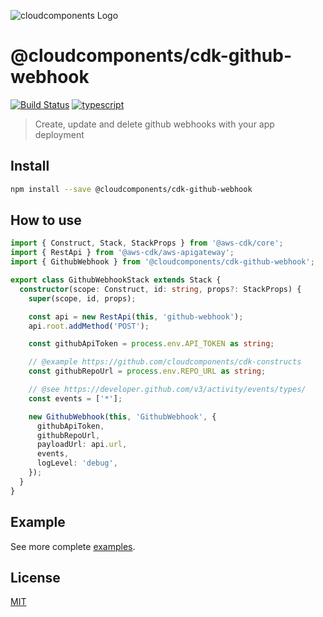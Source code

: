 ![cloudcomponents Logo](https://raw.githubusercontent.com/cloudcomponents/cdk-constructs/master/logo.png)

# @cloudcomponents/cdk-github-webhook

[![Build Status](https://travis-ci.org/cloudcomponents/cdk-constructs.svg?branch=master)](https://travis-ci.org/cloudcomponents/cdk-constructs)
[![typescript](https://img.shields.io/badge/jsii-typescript-blueviolet.svg)](https://www.npmjs.com/package/@cloudcomponents/cdk-github-webhook)

> Create, update and delete github webhooks with your app deployment

## Install

```bash
npm install --save @cloudcomponents/cdk-github-webhook
```

## How to use

```typescript
import { Construct, Stack, StackProps } from '@aws-cdk/core';
import { RestApi } from '@aws-cdk/aws-apigateway';
import { GithubWebhook } from '@cloudcomponents/cdk-github-webhook';

export class GithubWebhookStack extends Stack {
  constructor(scope: Construct, id: string, props?: StackProps) {
    super(scope, id, props);

    const api = new RestApi(this, 'github-webhook');
    api.root.addMethod('POST');

    const githubApiToken = process.env.API_TOKEN as string;

    // @example https://github.com/cloudcomponents/cdk-constructs
    const githubRepoUrl = process.env.REPO_URL as string;

    // @see https://developer.github.com/v3/activity/events/types/
    const events = ['*'];

    new GithubWebhook(this, 'GithubWebhook', {
      githubApiToken,
      githubRepoUrl,
      payloadUrl: api.url,
      events,
      logLevel: 'debug',
    });
  }
}
```

## Example

See more complete [examples](https://github.com/cloudcomponents/cdk-constructs/tree/master/examples).

## License

[MIT](./LICENSE)
